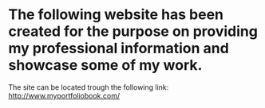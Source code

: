 # The following website has been created for the purpose on providing my professional information and showcase some of my work.

The site can be located trough the following link: http://www.myportfoliobook.com/
